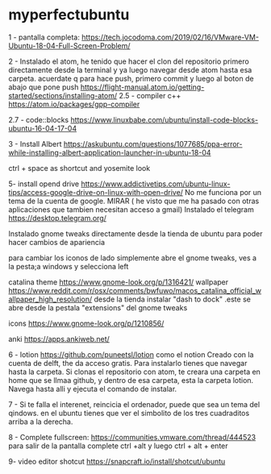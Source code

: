 # myperfectubuntu


1 - pantalla completa: https://tech.jocodoma.com/2019/02/16/VMware-VM-Ubuntu-18-04-Full-Screen-Problem/ 

2 - Instalado el atom, he tenido que hacer el clon del repositorio primero directamente desde la terminal y ya luego navegar desde atom hasta esa carpeta. acuerdate q para hace push, primero commit y luego al boton de abajo que pone push
https://flight-manual.atom.io/getting-started/sections/installing-atom/
2.5 - compiler c++ https://atom.io/packages/gpp-compiler

2.7 - code::blocks https://www.linuxbabe.com/ubuntu/install-code-blocks-ubuntu-16-04-17-04

3 - Install Albert https://askubuntu.com/questions/1077685/ppa-error-while-installing-albert-application-launcher-in-ubuntu-18-04

ctrl + space as shortcut and yosemite look


5- install opend drive https://www.addictivetips.com/ubuntu-linux-tips/access-google-drive-on-linux-with-open-drive/ No me funciona por un tema de la cuenta de google. MIRAR ( he visto que me ha pasado con otras aplicaciones que tambien necesitan acceso a gmail)
Instalado el telegram https://desktop.telegram.org/

Instalado gnome tweaks directamente desde la tienda de ubuntu para poder hacer cambios de apariencia




para cambiar los iconos de lado simplemente abre el gnome tweaks, ves a la pesta;a windows y selecciona left

catalina theme https://www.gnome-look.org/p/1316421/
wallpaper https://www.reddit.com/r/osx/comments/bwfuwo/macos_catalina_official_wallpaper_high_resolution/
desde la tienda instalar "dash to dock" .este se abre desde la pestala "extensions" del gnome tweaks

icons https://www.gnome-look.org/p/1210856/

anki https://apps.ankiweb.net/

6 - lotion https://github.com/puneetsl/lotion como el notion Creado con la cuenta de delft, the da acceso gratis. Para instalarlo tienes que navegar hasta la carpeta. Si clonas el repositorio con atom, te creara una carpeta en home que se llmaa github, y dentro de esa carpeta, esta la carpeta lotion. Navega hasta alli y ejecuta el comando de instalar.

7 - Si te falla el interenet, reincicia el ordenador, puede que sea un tema del qindows. en el ubuntu tienes que ver el simbolito de los tres cuadraditos arriba a la derecha.


8 - Complete fullscreen: https://communities.vmware.com/thread/444523
para salir de la pantalla complete ctrl +alt y luego ctrl + alt + enter

9- video editor shotcut https://snapcraft.io/install/shotcut/ubuntu
